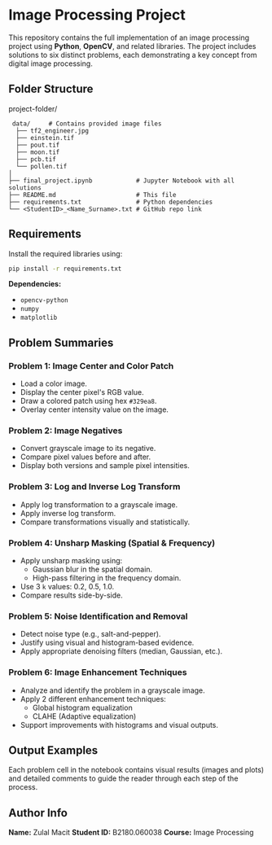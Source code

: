 #  Image Processing Project 

This repository contains the full implementation of an image processing project using **Python**, **OpenCV**, and related libraries. 
The project includes solutions to six distinct problems, each demonstrating a key concept from digital image processing.


##  Folder Structure

project-folder/
```
 data/     # Contains provided image files
  ├── tf2_engineer.jpg
  ├── einstein.tif
  ├── pout.tif
  ├── moon.tif
  ├── pcb.tif
  └── pollen.tif
│
├── final_project.ipynb            # Jupyter Notebook with all solutions
├── README.md                      # This file
├── requirements.txt               # Python dependencies
└── <StudentID>_<Name_Surname>.txt # GitHub repo link
```


## Requirements

Install the required libraries using:

```bash
pip install -r requirements.txt
```

**Dependencies:**

- `opencv-python`
- `numpy`
- `matplotlib`


## Problem Summaries

### Problem 1: Image Center and Color Patch

- Load a color image.
- Display the center pixel's RGB value.
- Draw a colored patch using hex `#329ea8`.
- Overlay center intensity value on the image.

### Problem 2: Image Negatives

- Convert grayscale image to its negative.
- Compare pixel values before and after.
- Display both versions and sample pixel intensities.

### Problem 3: Log and Inverse Log Transform

- Apply log transformation to a grayscale image.
- Apply inverse log transform.
- Compare transformations visually and statistically.

### Problem 4: Unsharp Masking (Spatial & Frequency)

- Apply unsharp masking using:
  - Gaussian blur in the spatial domain.
  - High-pass filtering in the frequency domain.
- Use 3 `k` values: 0.2, 0.5, 1.0.
- Compare results side-by-side.

### Problem 5: Noise Identification and Removal

- Detect noise type (e.g., salt-and-pepper).
- Justify using visual and histogram-based evidence.
- Apply appropriate denoising filters (median, Gaussian, etc.).

### Problem 6: Image Enhancement Techniques

- Analyze and identify the problem in a grayscale image.
- Apply 2 different enhancement techniques:
  - Global histogram equalization
  - CLAHE (Adaptive equalization)
- Support improvements with histograms and visual outputs.


## Output Examples

Each problem cell in the notebook contains visual results (images and plots) and detailed comments to guide the reader through each step of the process.


## Author Info

**Name:** Zulal Macit
**Student ID:** B2180.060038
**Course:** Image Processing
